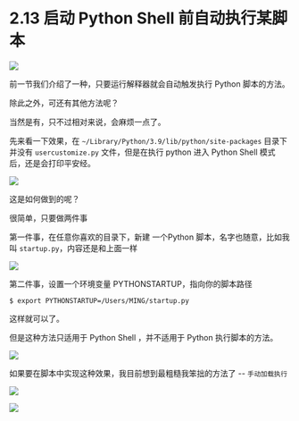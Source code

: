 # 2.13 启动 Python Shell 前自动执行某脚本
![](http://image.iswbm.com/20200804124133.png)

前一节我们介绍了一种，只要运行解释器就会自动触发执行 Python 脚本的方法。

除此之外，可还有其他方法呢？

当然是有，只不过相对来说，会麻烦一点了。

先来看一下效果，在 `~/Library/Python/3.9/lib/python/site-packages` 目录下并没有 `usercustomize.py` 文件，但是在执行 python 进入 Python Shell 模式后，还是会打印平安经。

![](http://image.iswbm.com/20200801225652.png)

这是如何做到的呢？

很简单，只要做两件事

第一件事，在任意你喜欢的目录下，新建 一个Python 脚本，名字也随意，比如我叫 `startup.py`，内容还是和上面一样

![](http://image.iswbm.com/20200801221413.png)

第二件事，设置一个环境变量 PYTHONSTARTUP，指向你的脚本路径

```shell
$ export PYTHONSTARTUP=/Users/MING/startup.py
```

这样就可以了。

但是这种方法只适用于 Python Shell ，并不适用于 Python 执行脚本的方法。

![](http://image.iswbm.com/20200801230230.png)

如果要在脚本中实现这种效果，我目前想到最粗糙我笨拙的方法了 -- `手动加载执行`

![](http://image.iswbm.com/20200801230503.png)

![](http://image.iswbm.com/20200607174235.png)
